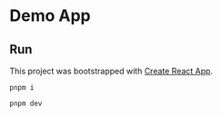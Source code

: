 # Demo App

## Run

This project was bootstrapped with [Create React App](https://github.com/facebook/create-react-app).

```
pnpm i

pnpm dev
```
